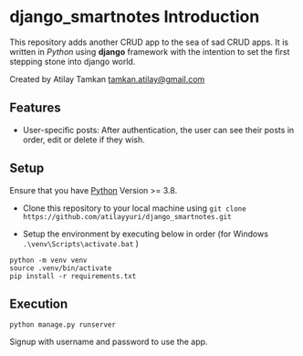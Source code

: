 # django_smartnotes Introduction

This repository adds another CRUD app to the sea of sad CRUD apps. It is written in *Python* using **django** framework with the intention to set the first stepping stone into django world.

Created by Atilay Tamkan <tamkan.atilay@gmail.com>

## Features

- User-specific posts: After authentication, the user can see their posts in order, edit or delete if they wish.

## Setup

Ensure that you have [Python](https://www.python.org/downloads/) Version >= 3.8.

- Clone this repository to your local machine using ```git clone https://github.com/atilayyuri/django_smartnotes.git```

- Setup the environment by executing below in order (for Windows ```.\venv\Scripts\activate.bat``` )
```
python -m venv venv
source .venv/bin/activate
pip install -r requirements.txt
``` 

## Execution
```
python manage.py runserver
```

Signup with username and password to use the app. 

    



